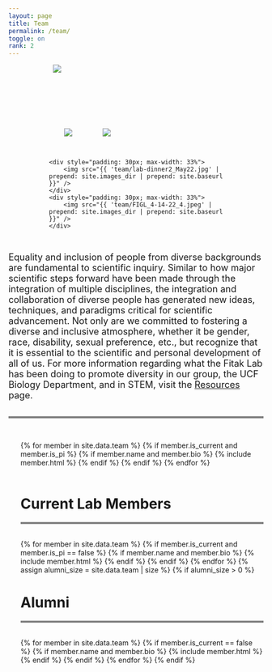 ```yaml
---
layout: page
title: Team
permalink: /team/
toggle: on
rank: 2
---
```


<div style="margin-bottom: 50px; max-width: 65%; margin-left: auto; margin-right: auto;">
    <img src="{{ 'team/Alex-party-2022-7.jpg' | prepend: site.images_dir | prepend: site.baseurl }}" />
</div>


<div style="display: flex; flex-wrap: wrap; margin: 0 50px; padding: 30px;">
    <div style="padding: 30px; max-width: 33%">
        <img src="{{ 'team/lab.jpg' | prepend: site.images_dir | prepend: site.baseurl }}" />
        </div>
    <div style="padding: 30px; max-width: 33%">
        <img src="{{ 'team/Lab-Wekiva-crop-July2022.jpg' | prepend: site.images_dir | prepend: site.baseurl }}" />
    </div>
      
    <div style="padding: 30px; max-width: 33%">
        <img src="{{ 'team/lab-dinner2_May22.jpg' | prepend: site.images_dir | prepend: site.baseurl }}" />
    </div>
    <div style="padding: 30px; max-width: 33%">
        <img src="{{ 'team/FIGL_4-14-22_4.jpeg' | prepend: site.images_dir | prepend: site.baseurl }}" />
    </div>
</div>


<div>
<font size="4">Equality and inclusion of people from diverse backgrounds are fundamental to scientific inquiry.  Similar to how major scientific steps forward have been made through the integration of multiple disciplines, the integration and collaboration of diverse people has generated new ideas, techniques, and paradigms critical for scientific advancement. Not only are we committed to fostering a diverse and inclusive atmosphere, whether it be gender, race, disability, sexual preference, etc., but recognize that it is essential to the scientific and personal development of all of us. For more information regarding what the Fitak Lab has been doing to promote diversity in our group, the UCF Biology Department, and in STEM, visit the <a href="http://fitaklab.com/resources/">Resources</a> page.</font>
</div>
<br>
<hr style="height:4px;border-width:0;color:gray;background-color:gray">
<br>
<div class="lab-wrapper">
    <ul class="lab-list">
    <!-- Current PI -->
    {% for member in site.data.team %}
        {% if member.is_current and member.is_pi %}
            {% if member.name and member.bio %}
                {% include member.html %}
            {% endif %}
        {% endif %}
    {% endfor %}
    <!-- Current Members -->
    <br><br><h1 class="post-title">Current Lab Members</h1><hr style="height:4px;border-width:0;color:gray;background-color:gray"><br>
    {% for member in site.data.team %}
        {% if member.is_current and member.is_pi == false %}
            {% if member.name and member.bio %}
                {% include member.html %}
            {% endif %}
        {% endif %}
    {% endfor %}
    <!-- Non-current (alumni) -->
    {% assign alumni_size = site.data.team | size %}
    {% if alumni_size > 0 %}
        <br><h1 class="post-title">Alumni</h1><hr style="height:4px;border-width:0;color:gray;background-color:gray"><br>
        {% for member in site.data.team %}
            {% if member.is_current == false %}
                {% if member.name and member.bio %}
                    {% include member.html %}
                {% endif %}
            {% endif %}
        {% endfor %}
    {% endif %}
    </ul>
</div>
